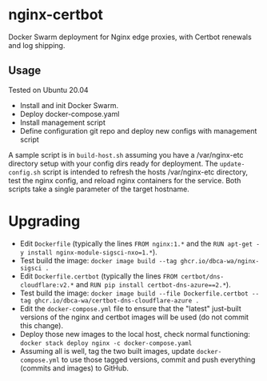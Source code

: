# nginx-certbot

Docker Swarm deployment for Nginx edge proxies, with Certbot renewals and log shipping.

## Usage

Tested on Ubuntu 20.04

 - Install and init Docker Swarm.
 - Deploy docker-compose.yaml
 - Install management script
 - Define configuration git repo and deploy new configs with management script

A sample script is in `build-host.sh` assuming you have a /var/nginx-etc directory setup with your config dirs ready for deployment.
The `update-config.sh` script is intended to refresh the hosts /var/nginx-etc directory, test the nginx config, and reload nginx containers
for the service. Both scripts take a single parameter of the target hostname.

# Upgrading

* Edit `Dockerfile` (typically the lines `FROM nginx:1.*` and the `RUN apt-get -y install nginx-module-sigsci-nxo=1.*`).
* Test build the image:  `docker image build --tag ghcr.io/dbca-wa/nginx-sigsci .`
* Edit `Dockerfile.certbot` (typically the lines `FROM certbot/dns-cloudflare:v2.*` and `RUN pip install certbot-dns-azure==2.*`).
* Test build the image: `docker image build --file Dockerfile.certbot --tag ghcr.io/dbca-wa/certbot-dns-cloudflare-azure .`
* Edit the `docker-compose.yml` file to ensure that the "latest" just-built versions of the nginx and certbot images will be used (do not commit this change).
* Deploy those new images to the local host, check normal functioning: `docker stack deploy nginx -c docker-compose.yaml`
* Assuming all is well, tag the two built images, update `docker-compose.yml` to use those tagged versions, commit and push everything
  (commits and images) to GitHub.

